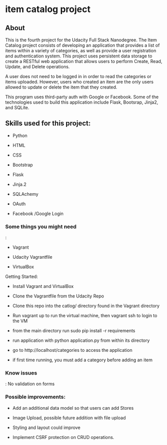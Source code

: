 # item catalog project

## About

This is the fourth project for the Udacity Full Stack Nanodegree.
 The Item Catalog project consists of developing an application that provides a list of items within a variety of categories, as well as provide a user registration and authentication system. This project uses persistent data storage to create a RESTful web application that allows users to perform Create, Read, Update, and Delete operations.

A user does not need to be logged in in order to read the categories or items uploaded. However, 
users who created an item are the only users allowed to update or delete the item that they created.

This program uses third-party auth with Google or Facebook. Some of the technologies used to build this application include Flask, Bootsrap, Jinja2, and SQLite.



## Skills used for this project:

* Python
* HTML
* CSS
* Bootstrap
* Flask
* Jinja.2
* SQLAchemy
* OAuth

* Facebook /Google Login


### Some things you might need
:
* Vagrant

* Udacity Vagrantfile

* VirtualBox


Getting Started:

* Install Vagrant and VirtualBox

* Clone the Vagrantfile from the Udacity Repo

* Clone this repo into the catlog/ directory found in the Vagrant directory

* Run vagrant up to run the virtual machine, then vagrant ssh to login to the VM

* from the main directory run sudo pip install -r requirements

* run application with python application.py from within its directory

* go to http://localhost/categories to access the application

* if first time running, you must add a category before adding an item



### Know issues
:
No validation on forms



### Possible improvements:

* Add an additional data model so that users can add Stores

* Image Upload, possible future addition with file upload

* Styling and layout could improve

* Implement CSRF protection on CRUD operations.
